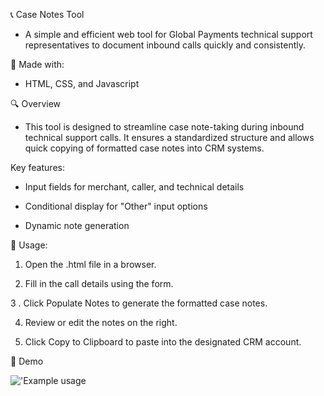 📞 Case Notes Tool
- A simple and efficient web tool for Global Payments technical support representatives to document inbound calls quickly and consistently.

🧰 Made with:
- HTML, CSS, and Javascript

🔍 Overview
- This tool is designed to streamline case note-taking during inbound technical support calls. It ensures a standardized structure and allows quick copying of formatted case notes into CRM systems.

Key features:

- Input fields for merchant, caller, and technical details

- Conditional display for "Other" input options

- Dynamic note generation


📒 Usage:

1. Open the .html file in a browser.

2. Fill in the call details using the form.

3 . Click Populate Notes to generate the formatted case notes.

4. Review or edit the notes on the right.

5. Click Copy to Clipboard to paste into the designated CRM account.

📸 Demo

  !['Example usage](https://github.com/BrandonL02/Global-Note-Program/blob/08e1f47a2bfa4c34b2ce15e2dd576c450d8288bf/example_usage.png)
